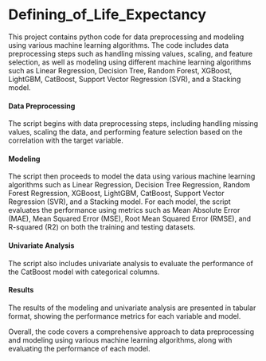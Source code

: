 # Defining_of_Life_Expectancy

This project contains python code for data preprocessing and modeling using various machine learning algorithms. The code includes data preprocessing steps such as handling missing values, scaling, and feature selection, as well as modeling using different machine learning algorithms such as Linear Regression, Decision Tree, Random Forest, XGBoost, LightGBM, CatBoost, Support Vector Regression (SVR), and a Stacking model.

#### Data Preprocessing
The script begins with data preprocessing steps, including handling missing values, scaling the data, and performing feature selection based on the correlation with the target variable.

#### Modeling
The script then proceeds to model the data using various machine learning algorithms such as Linear Regression, Decision Tree Regression, Random Forest Regression, XGBoost, LightGBM, CatBoost, Support Vector Regression (SVR), and a Stacking model. For each model, the script evaluates the performance using metrics such as Mean Absolute Error (MAE), Mean Squared Error (MSE), Root Mean Squared Error (RMSE), and R-squared (R2) on both the training and testing datasets.

#### Univariate Analysis
The script also includes univariate analysis to evaluate the performance of the CatBoost model with categorical columns.

#### Results
The results of the modeling and univariate analysis are presented in tabular format, showing the performance metrics for each variable and model.

Overall, the code covers a comprehensive approach to data preprocessing and modeling using various machine learning algorithms, along with evaluating the performance of each model.
